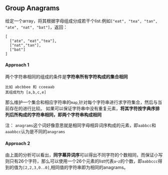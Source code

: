 ## Group Anagrams
给定一个array，将其根据字母组成分成若干个list.例如`["eat", "tea", "tan", "ate", "nat", "bat"]`，返回：

```
[
  ["ate", "eat","tea"],
  ["nat","tan"],
  ["bat"]
]
```

#### Approach 1
两个字符串相同的组成的条件是**字符串所有字符构成的集合相同**

```
比如 abcbbee 和 cceeaab
其组成均为 [a,b,c,e]
```
那么维护一个集合和相应字符串的`map`,针对每个字符串进行求字符集合，然后与当前存在的进行比较。
如果可以保证字符串中没有重复元素，**将其字符按字典序排列后所构成的字符串相同，即两个字符串构成相同** 

注： `anagrams`这个词好像意思就是相同字母相异词序构成的元素，即`aabbcc`和`aaabbcc`认为是不同的`anagrams`

#### Approach 2

由上面的分析可以看出，**同字幕异词序**可以得出不同字符的个数相同，而保证小写则只有26个字符，那么可以使用一个26个元素的list代表`a`-`z`的个数，即`aabbccc`得到的值为`[2,2,3,0..0]`,相同值的字符串即为相同的anagrams。
